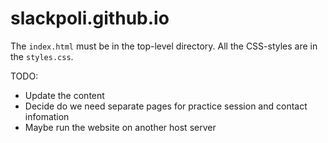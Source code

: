 # slackpoli.github.io

The `index.html` must be in the top-level directory. All the CSS-styles are in the `styles.css`.

TODO:
- Update the content
- Decide do we need separate pages for practice session and contact infomation
- Maybe run the website on another host server
